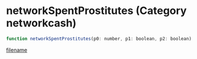 # networkSpentProstitutes (Category networkcash)

```js
function networkSpentProstitutes(p0: number, p1: boolean, p2: boolean): void
```

[filename](networkSpentProstitutes_m.md ':include')